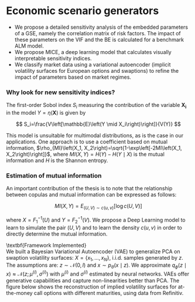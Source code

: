 # Economic scenario generators
- We propose a detailed sensitivity analysis of the embedded parameters of a GSE, namely the correlation matrix of risk factors. The impact of these parameters on the VIF and the BE is calculated for a benchmark ALM model.
- We propose MICE, a deep learning model that calculates visually interpretable sensitivity indices.
- We classify market data using a variational autoencoder (implicit volatility surfaces for European options and swaptions) to refine the impact of parameters based on market regimes.


### Why look for new sensitivity indices?  
The first-order Sobol index $S_i$ measuring the contribution of the variable $\mathbf{X}_{\mathbf{i}}$ in the model $Y=\eta(\mathbf{X})$ is given by

$$
S_i=\frac{V\left[\mathbb{E}\left(Y \mid X_i\right)\right]}{V(Y)}
$$

This model is unsuitable for multimodal distributions, as is the case in our applications. One approach is to use a coefficient based on mutual information, $\rho_{MI}\left(X_1, X_2\right)=\sqrt{1-\exp\left[-2MI\left(X_1, X_2\right)\right]}$, where $MI(X, Y)=H(Y)-H(Y \mid X)$ is the mutual information and $H$ is the Shannon entropy.

### Estimation of mutual information  
An important contribution of the thesis is to note that the relationship between copulas and mutual information can be expressed as follows:

$$
M I(X, Y) = E_{(U, V) \sim c(u, v)}[\log c(U, V)]
$$

where $X = F_1^{-1}(U)$ and $Y = F_2^{-1}(V)$. We propose a Deep Learning model to learn to simulate the pair $(U, V)$ and to learn the density $c(u, v)$ in order to directly determine the mutual information.


\textbf{Framework Implemented}  
We built a Bayesian Variational Autoencoder (VAE) to generalize PCA on swaption volatility surfaces: $X=\left\{x_1, \ldots, x_N\right\}$, i.i.d. samples generated by $z$. The assumptions are: $z \sim \mathcal{N}(0, I)$ and $x \sim p_\theta(x \mid z)$. We approximate $q_\phi(z \mid x) \approx \mathcal{N}\left(z ; \mu^{(i)}, \sigma^{(i)}\right)$ with $\mu^{(i)}$ and $\sigma^{(i)}$ estimated by neural networks. VAEs offer generative capabilities and capture non-linearities better than PCA. The figure below shows the reconstruction of implied volatility surfaces for at-the-money call options with different maturities, using data from Refinitiv.
